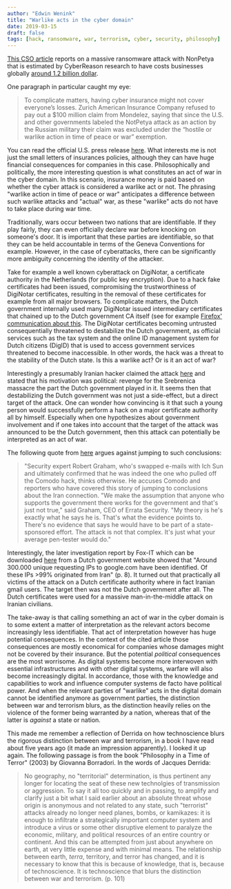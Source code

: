 ```yaml
---
author: "Edwin Wenink"
title: "Warlike acts in the cyber domain"
date: 2019-03-15
draft: false
tags: [hack, ransomware, war, terrorism, cyber, security, philosophy]
---
```


[This CSO article](https://www.csoonline.com/article/3345967/is-the-world-ready-for-the-next-big-ransomware-attack.html) reports on a massive ransomware attack with NonPetya that is estimated by CyberReason research to have costs businesses globally [around 1.2 billion dollar](https://www.cybereason.com/blog/notpetya-costs-companies-1.2-billion-in-revenue).

One paragraph in particular caught my eye:

> To complicate matters, having cyber insurance might not cover everyone’s losses. Zurich American Insurance Company refused to pay out a $100 million claim from Mondelez, saying that since the U.S. and other governments labeled the NotPetya attack as an action by the Russian military their claim was excluded under the “hostile or warlike action in time of peace or war” exemption.

You can read the official U.S. press release [here](https://www.whitehouse.gov/briefings-statements/statement-press-secretary-25/). 
What interests me is not just the small letters of insurances policies, although they can have huge financial consequences for companies in this case.
Philosophically and politically, the more interesting question is what constitutes an act of war in the cyber domain.
In this scenario, insurance money is paid based on whether the cyber attack is considered a warlike act or not.
The phrasing "warlike action in time of peace or war" anticipates a difference between such warlike attacks and "actual" war, as these "warlike" acts do not have to take place during war time.

Traditionally, wars occur between two nations that are identifiable.
If they play fairly, they can even officially declare war before knocking on someone's door. 
It is important that these parties are identifiable, so that they can be held accountable in terms of the Geneva Conventions for example.
However, in the case of cyberattacks, there can be significantly more ambiguity concerning the identity of the attacker.

Take for example a well known cyberattack on DigiNotar, a certificate authority in the Netherlands (for public key encryption). 
Due to a hack fake certificates had been issued, compromising the trustworthiness of DigiNotar certificates, resulting in the removal of these certificates for example from all major browsers. 
To complicate matters, the Dutch government internally used many DigiNotar issued intermediary certificates that chained up to the Dutch government CA itself (see for example [Firefox' communication about this](https://blog.mozilla.org/security/2011/09/02/diginotar-removal-follow-up/).
The DigiNotar certificates becoming untrusted consequentially threatened to destabilize the Dutch government, as official services such as the tax system and the online ID management system for Dutch citizens (DigID) that is used to access government services threatened to become inaccessible. 
In other words, the hack was a threat to the stability of the Dutch state.
Is this a warlike act? Or is it an act of war?

Interestingly a presumably Iranian hacker claimed the attack [here](https://pastebin.com/1AxH30em) and stated that his motivation was political: revenge for the Srebrenica massacre the part the Dutch government played in it. 
It seems then that destabilizing the Dutch government was not just a side-effect, but a direct target of the attack.
One can wonder how convincing is it that such a young person would successfully perform a hack on a major certificate authority all by himself. 
Especially when one hypothesizes about government involvement and if one takes into account that the target of the attack was announced to be the Dutch government, then this attack can potentially be interpreted as an act of war.

The following quote from [here](https://www.computerworld.com/article/2507509/comodo-hacker-claims-another-certificate-authority.html) argues against jumping to such conclusions:

> "Security expert Robert Graham, who's swapped e-mails with Ich Sun and ultimately confirmed that he was indeed the one who pulled off the Comodo hack, thinks otherwise. He accuses Comodo and reporters who have covered this story of jumping to conclusions about the Iran connection. "We make the assumption that anyone who supports the government there works for the government and that's just not true," said Graham, CEO of Errata Security. "My theory is he's exactly what he says he is. That's what the evidence points to. There's no evidence that says he would have to be part of a state-sponsored effort. The attack is not that complex. It's just what your average pen-tester would do."

Interestingly, the later investigation report by Fox-IT which can be downloaded [here](https://www.rijksoverheid.nl/bestanden/documenten-en-publicaties/rapporten/2011/09/05/diginotar-public-report-version-1/rapport-fox-it-operation-black-tulip-v1-0.pdf) from a Dutch government website showed that "Around 300.000 unique requesting IPs to google.com have been identified. Of these IPs \>99% originated from Iran" (p. 8). 
It turned out that practically all victims of the attack on a Dutch certificate authority where in fact Iranian gmail users. 
The target then was not the Dutch government after all. The Dutch certificates were used for a massive man-in-the-middle attack on Iranian civilians.

The take-away is that calling something an act of war in the cyber domain is to some extent a matter of interpretation as the relevant actors become increasingly less identifiable.
That act of interpretation however has huge potential consequences.
In the context of the cited article those consequences are mostly economical for companies whose damages might not be covered by their insurance. 
But the potential *political* consequences are the most worrisome. 
As digital systems become more interwoven with essential infrastructures and with other digital systems, warfare will also become increasingly digital.
In accordance, those with the knowledge and capabilities to work and influence computer systems de facto have political power.
And when the relevant parties of "warlike" acts in the digital domain cannot be identified anymore as government parties, the distinction between war and terrorism blurs, as the distinction heavily relies on the violence of the former being warranted *by* a nation, whereas that of the latter is *against* a state or nation.

This made me remember a reflection of Derrida on how technoscience blurs the rigorous distinction between war and terrorism, in a book I have read about five years ago (it made an impression apparently). 
I looked it up again. 
The following passage is from the book "Philosophy in a Time of Terror" (2003) by Giovanna Borradori. 
In the words of Jacques Derrida:

> No geography, no "territorial" determination, is thus pertinent any longer for locating the seat of these new technolgies of transmission or aggression. To say it all too quickly and in passing, to amplify and clarify just a bit what I said earlier about an absolute threat whose origin is anonymous and not related to any state, such "terrorist" attacks already no longer need planes, bombs, or kamikazes: it is enough to infiltrate a strategically important computer system and introduce a virus or some other disruptive element to paralyze the economic, military, and political resources of an entire country or continent. And this can be attempted from just about anywhere on earth, at very little expense and with minimal means. The relationship between earth, *terra*, territory, and terror has changed, and it is necessary to know that this is because of knowledge, that is, because of technoscience. It is technoscience that blurs the distinction between war and terrorism. (p. 101)

